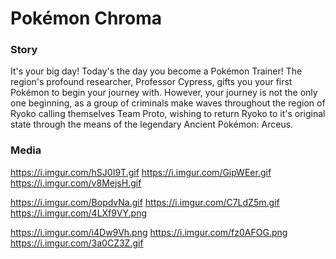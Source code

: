 # Pokémon Chroma

### Story
It's your big day! Today's the day you become a Pokémon Trainer! The region's profound researcher, Professor Cypress, gifts you your first Pokémon to begin your journey with. However, your journey is not the only one beginning, as a group of criminals make waves throughout the region of Ryoko calling themselves Team Proto, wishing to return Ryoko to it's original state through the means of the legendary Ancient Pokémon: Arceus.

### Media
https://i.imgur.com/hSJ0I9T.gif https://i.imgur.com/GipWEer.gif https://i.imgur.com/v8MejsH.gif

https://i.imgur.com/BopdvNa.gif https://i.imgur.com/C7LdZ5m.gif https://i.imgur.com/4LXf9VY.png

https://i.imgur.com/i4Dw9Vh.png https://i.imgur.com/fz0AFOG.png https://i.imgur.com/3a0CZ3Z.gif

